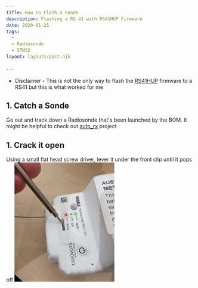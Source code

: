 ```yaml
---
title: How to Flash a Sonde
description: Flashing a RS 41 with RS41HUP Firmware
date: 2020-01-25
tags:
  - 
  - Radiosonde
  - STM32
layout: layouts/post.njk

---
```

* Disclaimer - This is not the only way to flash the [RS41HUP](https://github.com/darksidelemm/RS41HUP) firmware to a RS41 but this is what worked for me

## 1. Catch a Sonde
Go out and track down a Radiosonde that's been launched by the BOM. It might be helpful to check out [auto_rx](https://github.com/projecthorus/radiosonde_auto_rx) project
## 1. Crack it open
Using a small flat head screw driver, lever it under the front clip until it pops off 
![](https://github.com/rohbot/rohbot-blog/raw/master/img/front-hook.jpg)


